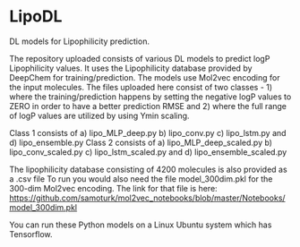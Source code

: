 # LipoDL
DL models for Lipophilicity prediction.

The repository uploaded consists of various DL models to predict logP Lipophilicity values. It uses the Lipophilicity database provided by DeepChem for training/prediction.
The models use Mol2vec encoding for the input molecules. The files uploaded here consist of two classes - 1) where the training/prediction happens by setting the negative logP 
values to ZERO in order to have a better prediction RMSE and 2) where the full range of logP values are utilized by using Ymin scaling. 

Class 1 consists of a) lipo_MLP_deep.py b) lipo_conv.py c) lipo_lstm.py and d) lipo_ensemble.py
Class 2 consists of a) lipo_MLP_deep_scaled.py b) lipo_conv_scaled.py c) lipo_lstm_scaled.py and d) lipo_ensemble_scaled.py

The lipophilicity database consisting of 4200 molecules is also provided as a .csv file
To run you would also need the file model_300dim.pkl for the 300-dim Mol2vec encoding. 
The link for that file is here: https://github.com/samoturk/mol2vec_notebooks/blob/master/Notebooks/model_300dim.pkl

You can run these Python models on a Linux Ubuntu system which has Tensorflow.
